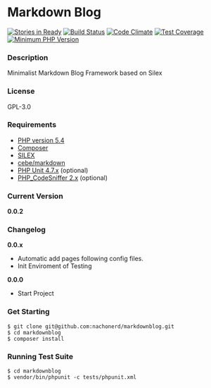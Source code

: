 Markdown Blog
===============

[![Stories in Ready](https://badge.waffle.io/nachonerd/markdownblog.png?label=ready&title=Ready)](http://waffle.io/nachonerd/markdownblog) [![Build Status](https://travis-ci.org/nachonerd/markdownblog.svg?branch=development)](https://travis-ci.org/nachonerd/markdownblog) [![Code Climate](https://codeclimate.com/github/nachonerd/markdownblog/badges/gpa.svg)](https://codeclimate.com/github/nachonerd/markdownblog) [![Test Coverage](https://codeclimate.com/github/nachonerd/markdownblog/badges/coverage.svg)](https://codeclimate.com/github/nachonerd/markdownblog/coverage) [![Minimum PHP Version](https://img.shields.io/badge/php-%3E%3D%205.4-8892BF.svg?style=flat-square)](https://php.net/)

### Description
Minimalist Markdown Blog Framework based on Silex

### License
GPL-3.0

### Requirements
- [PHP version 5.4](http://php.net/releases/5_4_0.php)
- [Composer](https://getcomposer.org/)
- [SILEX](http://silex.sensiolabs.org/)
- [cebe/markdown](http://markdown.cebe.cc/)
- [PHP Unit 4.7.x](https://phpunit.de/) (optional)
- [PHP_CodeSniffer 2.x](http://pear.php.net/package/PHP_CodeSniffer/redirected) (optional)

### Current Version
__0.0.2__

### Changelog

__0.0.x__
- Automatic add pages following config files.
- Init Enviroment of Testing

__0.0.0__
- Start Project

### Get Starting

```
$ git clone git@github.com:nachonerd/markdownblog.git
$ cd markdownblog
$ composer install
```

### Running Test Suite

```
$ cd markdownblog
$ vendor/bin/phpunit -c tests/phpunit.xml
```
